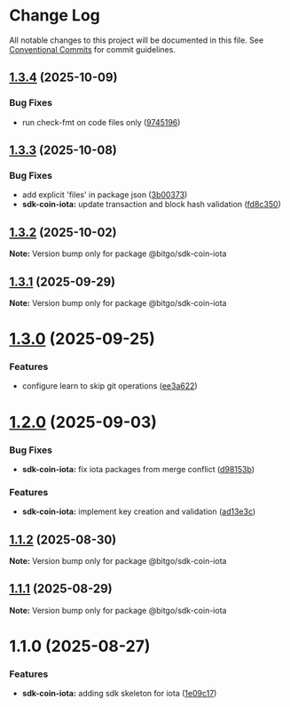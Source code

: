 # Change Log

All notable changes to this project will be documented in this file.
See [Conventional Commits](https://conventionalcommits.org) for commit guidelines.

## [1.3.4](https://github.com/BitGo/BitGoJS/compare/@bitgo/sdk-coin-iota@1.3.3...@bitgo/sdk-coin-iota@1.3.4) (2025-10-09)


### Bug Fixes

* run check-fmt on code files only ([9745196](https://github.com/BitGo/BitGoJS/commit/9745196b02b9678c740d290a4638ceb153a8fd75))





## [1.3.3](https://github.com/BitGo/BitGoJS/compare/@bitgo/sdk-coin-iota@1.3.2...@bitgo/sdk-coin-iota@1.3.3) (2025-10-08)


### Bug Fixes

* add explicit 'files' in package json ([3b00373](https://github.com/BitGo/BitGoJS/commit/3b0037396f6ac16bb9380bd85bf37f2b133068f4))
* **sdk-coin-iota:** update transaction and block hash validation ([fd8c350](https://github.com/BitGo/BitGoJS/commit/fd8c350c95df7e517d0622f90823abdff699d8a4))





## [1.3.2](https://github.com/BitGo/BitGoJS/compare/@bitgo/sdk-coin-iota@1.3.1...@bitgo/sdk-coin-iota@1.3.2) (2025-10-02)

**Note:** Version bump only for package @bitgo/sdk-coin-iota

## [1.3.1](https://github.com/BitGo/BitGoJS/compare/@bitgo/sdk-coin-iota@1.3.0...@bitgo/sdk-coin-iota@1.3.1) (2025-09-29)

**Note:** Version bump only for package @bitgo/sdk-coin-iota

# [1.3.0](https://github.com/BitGo/BitGoJS/compare/@bitgo/sdk-coin-iota@1.2.0...@bitgo/sdk-coin-iota@1.3.0) (2025-09-25)

### Features

- configure learn to skip git operations ([ee3a622](https://github.com/BitGo/BitGoJS/commit/ee3a6220496476aa7f4545b5f4a9a3bf97d9bdb9))

# [1.2.0](https://github.com/BitGo/BitGoJS/compare/@bitgo/sdk-coin-iota@1.1.2...@bitgo/sdk-coin-iota@1.2.0) (2025-09-03)

### Bug Fixes

- **sdk-coin-iota:** fix iota packages from merge conflict ([d98153b](https://github.com/BitGo/BitGoJS/commit/d98153bbcaacbfdaa3faf86c78ea2b97349f6ffa))

### Features

- **sdk-coin-iota:** implement key creation and validation ([ad13e3c](https://github.com/BitGo/BitGoJS/commit/ad13e3c4e37546390b81aeeafb4d062d9a3ef137))

## [1.1.2](https://github.com/BitGo/BitGoJS/compare/@bitgo/sdk-coin-iota@1.1.1...@bitgo/sdk-coin-iota@1.1.2) (2025-08-30)

**Note:** Version bump only for package @bitgo/sdk-coin-iota

## [1.1.1](https://github.com/BitGo/BitGoJS/compare/@bitgo/sdk-coin-iota@1.1.0...@bitgo/sdk-coin-iota@1.1.1) (2025-08-29)

**Note:** Version bump only for package @bitgo/sdk-coin-iota

# 1.1.0 (2025-08-27)

### Features

- **sdk-coin-iota:** adding sdk skeleton for iota ([1e09c17](https://github.com/BitGo/BitGoJS/commit/1e09c177d19c5a9cc0f1e20fbeb5da1a6a6580de))
